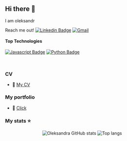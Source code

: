 ## Hi there 👋
I am oleksandr

Reach me out!
[![Linkedin Badge](https://img.shields.io/badge/--0e76a8?style=flat&labelColor=0e76a8&logo=linkedin&logoColor=white)](https://www.linkedin.com/in/%D0%BE%D0%BB%D0%B5%D0%BA%D1%81%D0%B0%D0%BD%D0%B4%D1%80-%D0%B2%D0%B0%D1%81%D0%B8%D0%BB%D0%B5%D0%B2%D1%81%D1%8C%D0%BA%D0%B8%D0%B9-8901b0320/) 
[![Gmail](https://img.shields.io/badge/Gmail--D14836?logo=gmail&logoColor=white)](mailto:YOUR-EMAIL@GMAIL.COM)
<!-- 
youtube:
[![YouTube](https://img.shields.io/badge/YouTube-Channel-FF0000?logo=youtube&logoColor=white)](https://www.youtube.com/c/YOUR-YOUTUBE-CHANNEL)

gmail:
[![Gmail](https://img.shields.io/badge/Gmail-Email-D14836?logo=gmail&logoColor=white)](mailto:YOUR-EMAIL@GMAIL.COM)

twiter/x:
[![Twitter Badge](https://img.shields.io/badge/-@username-1ca0f1?style=flat&labelColor=1ca0f1&logo=twitter&logoColor=white&link=https://twitter.com/Username)](https://twitter.com/Username) 

instagram:
[![Instagram](https://img.shields.io/badge/Instagram-Profile-E4405F?logo=instagram&logoColor=white)](https://www.instagram.com/YOUR-INSTAGRAM-USERNAME/)

tiktok:
[![TikTok](https://img.shields.io/badge/TikTok-Profile-000000?logo=tiktok&logoColor=white)](https://www.tiktok.com/@YOUR-TIKTOK-USERNAME)
--->
#### Top Technologies
[![Javascript Badge](https://img.shields.io/badge/-Javascript-F0DB4F?style=for-the-badge&labelColor=black&logo=javascript&logoColor=F0DB4F)](#)
[![Python Badge](https://img.shields.io/badge/-Python-3776AB?style=for-the-badge&labelColor=black&logo=python&logoColor=white)](#)
<!--
[![Python Badge](https://img.shields.io/badge/-Python-3776AB?style=for-the-badge&labelColor=black&logo=python&logoColor=white)](#)

[![Ruby Badge](https://img.shields.io/badge/-Ruby-CC342D?style=for-the-badge&labelColor=black&logo=ruby&logoColor=white)](#)

[![Java Badge](https://img.shields.io/badge/-Java-007396?style=for-the-badge&labelColor=black&logo=java&logoColor=white)](#)

[![.NET Badge](https://img.shields.io/badge/-.NET-512BD4?style=for-the-badge&labelColor=black&logo=dotnet&logoColor=white)](#)

![Typescript Badge](https://img.shields.io/badge/-Typescript-007acc?style=for-the-badge&labelColor=black&logo=typescript&logoColor=007acc)](#)

[![PHP Badge](https://img.shields.io/badge/-PHP-777BB4?style=for-the-badge&labelColor=black&logo=php&logoColor=white)](#)

and more: https://shields.io/badges

-->

<br/>

### CV
- :paperclip: [My CV]()

### My portfolio
- :link: [Click](https://alexander5806.github.io/Alexander5806/)



### My stats ⭐

<div align="center">
<img alt="Oleksandra GitHub stats" src="https://github-readme-stats.vercel.app/api?username=Alexander5806&show_icons=true&theme=transparent"/>
<img alt="Top langs" src="https://github-readme-stats.vercel.app/api/top-langs/?username=Alexander5806&layout=compact&&langs_count=8"/>
</div>
<!--
**Alexander5806/Alexander5806** is a ✨ _special_ ✨ repository because its `README.md` (this file) appears on your GitHub profile.

Here are some ideas to get you started:

- 🔭 I’m currently working on ...
- 🌱 I’m currently learning ...
- 👯 I’m looking to collaborate on ...
- 🤔 I’m looking for help with ...
- 💬 Ask me about ...
- 📫 How to reach me: ...
- 😄 Pronouns: ...
- ⚡ Fun fact: ...
-->
